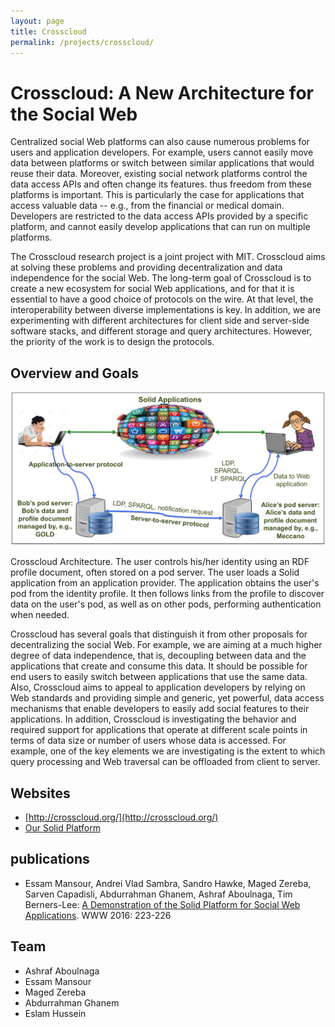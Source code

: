 ```yaml
---
layout: page
title: Crosscloud
permalink: /projects/crosscloud/
---
```


# Crosscloud: A New Architecture for the Social Web 

Centralized social Web platforms can also cause numerous problems for users and application developers. For example, users cannot easily move data between platforms or switch between similar applications that would reuse their data. Moreover, existing social network platforms control the data access APIs and often change its features. thus freedom from these platforms is important. This is particularly the case for applications that access valuable data -- e.g., from the financial or medical domain. Developers are restricted to the data access APIs provided by a specific platform, and cannot easily develop applications that can run on multiple platforms.

The Crosscloud research project is a joint project with MIT. Crosscloud aims at solving these problems and providing decentralization and data independence for the social Web. The long-term goal of Crosscloud is to create a new ecosystem for social Web applications, and for that it is essential to have a good choice of protocols on the wire. At that level, the interoperability between diverse implementations is key. In addition,  we are experimenting with different architectures for client side and server-side software stacks, and different storage and query architectures. However, the priority of the work is to design the protocols.



## Overview and Goals

![crosscloud](/projects/crosscloud/solid_arch.png)

Crosscloud Architecture. The user controls his/her identity using an RDF profile document, often stored on a pod server. The user loads a Solid application from an application provider. The application obtains the user's pod from the identity profile. It then follows links from the profile to discover data on the user's pod, as well as on other pods, performing authentication when needed.



Crosscloud has several goals that distinguish it from other proposals for decentralizing the social Web. For example, we are aiming at a much higher degree of data independence, that is, decoupling between data and the applications that create and consume this data.
It should be possible for end users to easily switch between applications that use the same data.
Also, Crosscloud aims to appeal to application developers by relying on Web standards and providing simple and generic, yet powerful, data access mechanisms that enable developers to easily add social features to their applications.
In addition, Crosscloud is investigating the behavior and required support for applications that operate at different scale points in terms of data size or number of users whose data is accessed.
For example, one of the key elements we are investigating is the extent to which query processing and Web traversal can be offloaded from client to server.

## Websites 
- [http://crosscloud.org/](http://crosscloud.org/)
- [Our Solid Platform](https://github.com/solid/solid/)


## publications
- Essam Mansour, Andrei Vlad Sambra, Sandro Hawke, Maged Zereba, Sarven Capadisli, Abdurrahman Ghanem, Ashraf Aboulnaga, Tim Berners-Lee: [A Demonstration of the Solid Platform for Social Web Applications](http://dl.acm.org/citation.cfm?doid=2872518.2890529). WWW 2016: 223-226

## Team
- Ashraf Aboulnaga 
- Essam Mansour
- Maged Zereba
- Abdurrahman Ghanem 
- Eslam Hussein
